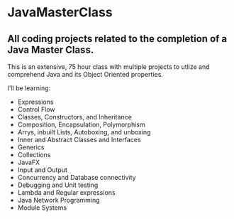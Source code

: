 # JavaMasterClass
<h2>All coding projects related to the completion of a Java Master Class.</h2>
<p>This is an extensive, 75 hour class with multiple projects to utlize and comprehend
Java and its Object Oriented properties.</p>
I'll be learning:
<ul>
  <li>Expressions</li>
<li>Control Flow</li>
<li>Classes, Constructors, and Inheritance</li>
<li>Composition, Encapsulation, Polymorphism</li>
<li>Arrys, inbuilt Lists, Autoboxing, and unboxing</li>
<li>Inner and Abstract Classes and Interfaces</li>
<li>Generics</li>
<li>Collections</li>
<li>JavaFX</li>
<li>Input and Output</li>
<li>Concurrency and Database connectivity</li>
<li>Debugging and Unit testing</li>
<li>Lambda and Regular expressions</li>
<li>Java Network Programming</li>
<li>Module Systems</li>
</ul>
